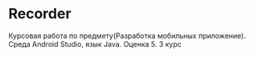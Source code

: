 # Recorder
Курсовая работа по предмету(Разработка мобильных приложение). Среда Android Studio, язык Java. Оценка 5. 3 курс
